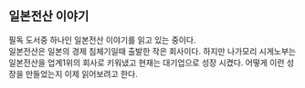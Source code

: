 ## 일본전산 이야기
필독 도서중 하나인 일본전산 이야기를 읽고 있는 중이다. <br>
일본전산은 일본의 경제 침체기일때 출발한 작은 회사이다. 하지만 나가모리 시게노부는 일본전산을 업계1위의 회사로 키워냈고 현재는 대기업으로 성장 시켰다. 어떻게 이런 성장을 만들었는지 이제 읽어보려고 한다.
	

